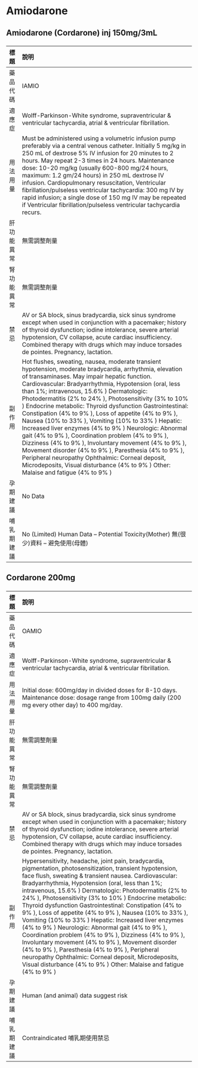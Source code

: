 # Amiodarone

## Amiodarone (Cordarone) inj 150mg/3mL

##### 

| 標題       | 說明                                                                                                                                                                                                                                                                                                                                                                                                                                                                                                                                                                                                                                                                                                                                                                                                                                                                      |
|:-----------|:--------------------------------------------------------------------------------------------------------------------------------------------------------------------------------------------------------------------------------------------------------------------------------------------------------------------------------------------------------------------------------------------------------------------------------------------------------------------------------------------------------------------------------------------------------------------------------------------------------------------------------------------------------------------------------------------------------------------------------------------------------------------------------------------------------------------------------------------------------------------------|
| 藥品代碼   | IAMIO                                                                                                                                                                                                                                                                                                                                                                                                                                                                                                                                                                                                                                                                                                                                                                                                                                                                     |
| 適應症     | Wolff-Parkinson-White syndrome, supraventricular & ventricular tachycardia, atrial & ventricular fibrillation.                                                                                                                                                                                                                                                                                                                                                                                                                                                                                                                                                                                                                                                                                                                                                            |
| 用法用量   | Must be administered using a volumetric infusion pump preferably via a central venous catheter. Initially 5 mg/kg in 250 mL of dextrose 5% IV infusion for 20 minutes to 2 hours. May repeat 2-3 times in 24 hours. Maintenance dose: 10-20 mg/kg (usually 600-800 mg/24 hours, maximum: 1.2 gm/24 hours) in 250 mL dextrose IV infusion. Cardiopulmonary resuscitation, Ventricular fibrillation/pulseless ventricular tachycardia: 300 mg IV by rapid infusion; a single dose of 150 mg IV may be repeated if Ventricular fibrillation/pulseless ventricular tachycardia recurs.                                                                                                                                                                                                                                                                                        |
| 肝功能異常 | 無需調整劑量                                                                                                                                                                                                                                                                                                                                                                                                                                                                                                                                                                                                                                                                                                                                                                                                                                                              |
| 腎功能異常 | 無需調整劑量                                                                                                                                                                                                                                                                                                                                                                                                                                                                                                                                                                                                                                                                                                                                                                                                                                                              |
| 禁忌       | AV or SA block, sinus bradycardia, sick sinus syndrome except when used in conjunction with a pacemaker; history of thyroid dysfunction; iodine intolerance, severe arterial hypotension, CV collapse, acute cardiac insufficiency. Combined therapy with drugs which may induce torsades de pointes. Pregnancy, lactation.                                                                                                                                                                                                                                                                                                                                                                                                                                                                                                                                               |
| 副作用     | Hot flushes, sweating, nausea, moderate transient hypotension, moderate bradycardia, arrhythmia, elevation of transaminases. May impair hepatic function. Cardiovascular: Bradyarrhythmia, Hypotension (oral, less than 1%; intravenous, 15.6% ) Dermatologic: Photodermatitis (2% to 24% ), Photosensitivity (3% to 10% ) Endocrine metabolic: Thyroid dysfunction Gastrointestinal: Constipation (4% to 9% ), Loss of appetite (4% to 9% ), Nausea (10% to 33% ), Vomiting (10% to 33% ) Hepatic: Increased liver enzymes (4% to 9% ) Neurologic: Abnormal gait (4% to 9% ), Coordination problem (4% to 9% ), Dizziness (4% to 9% ), Involuntary movement (4% to 9% ), Movement disorder (4% to 9% ), Paresthesia (4% to 9% ), Peripheral neuropathy Ophthalmic: Corneal deposit, Microdeposits, Visual disturbance (4% to 9% ) Other: Malaise and fatigue (4% to 9% ) |
| 孕期建議   | No Data                                                                                                                                                                                                                                                                                                                                                                                                                                                                                                                                                                                                                                                                                                                                                                                                                                                                   |
| 哺乳期建議 | No (Limited) Human Data – Potential Toxicity(Mother) 無(很少)資料 – 避免使用(母體)                                                                                                                                                                                                                                                                                                                                                                                                                                                                                                                                                                                                                                                                                                                                                                                        |

## Cordarone 200mg

##### 

| 標題       | 說明                                                                                                                                                                                                                                                                                                                                                                                                                                                                                                                                                                                                                                                                                                                                                                                                                                                                   |
|:-----------|:-----------------------------------------------------------------------------------------------------------------------------------------------------------------------------------------------------------------------------------------------------------------------------------------------------------------------------------------------------------------------------------------------------------------------------------------------------------------------------------------------------------------------------------------------------------------------------------------------------------------------------------------------------------------------------------------------------------------------------------------------------------------------------------------------------------------------------------------------------------------------|
| 藥品代碼   | OAMIO                                                                                                                                                                                                                                                                                                                                                                                                                                                                                                                                                                                                                                                                                                                                                                                                                                                                  |
| 適應症     | Wolff-Parkinson-White syndrome, supraventricular & ventricular tachycardia, atrial & ventricular fibrillation.                                                                                                                                                                                                                                                                                                                                                                                                                                                                                                                                                                                                                                                                                                                                                         |
| 用法用量   | Initial dose: 600mg/day in divided doses for 8-10 days. Maintenance dose: dosage range from 100mg daily (200 mg every other day) to 400 mg/day.                                                                                                                                                                                                                                                                                                                                                                                                                                                                                                                                                                                                                                                                                                                        |
| 肝功能異常 | 無需調整劑量                                                                                                                                                                                                                                                                                                                                                                                                                                                                                                                                                                                                                                                                                                                                                                                                                                                           |
| 腎功能異常 | 無需調整劑量                                                                                                                                                                                                                                                                                                                                                                                                                                                                                                                                                                                                                                                                                                                                                                                                                                                           |
| 禁忌       | AV or SA block, sinus bradycardia, sick sinus syndrome except when used in conjunction with a pacemaker; history of thyroid dysfunction; iodine intolerance, severe arterial hypotension, CV collapse, acute cardiac insufficiency. Combined therapy with drugs which may induce torsades de pointes. Pregnancy, lactation.                                                                                                                                                                                                                                                                                                                                                                                                                                                                                                                                            |
| 副作用     | Hypersensitivity, headache, joint pain, bradycardia, pigmentation, photosensitization, transient hypotension, face flush, sweating & transient nausea. Cardiovascular: Bradyarrhythmia, Hypotension (oral, less than 1%; intravenous, 15.6% ) Dermatologic: Photodermatitis (2% to 24% ), Photosensitivity (3% to 10% ) Endocrine metabolic: Thyroid dysfunction Gastrointestinal: Constipation (4% to 9% ), Loss of appetite (4% to 9% ), Nausea (10% to 33% ), Vomiting (10% to 33% ) Hepatic: Increased liver enzymes (4% to 9% ) Neurologic: Abnormal gait (4% to 9% ), Coordination problem (4% to 9% ), Dizziness (4% to 9% ), Involuntary movement (4% to 9% ), Movement disorder (4% to 9% ), Paresthesia (4% to 9% ), Peripheral neuropathy Ophthalmic: Corneal deposit, Microdeposits, Visual disturbance (4% to 9% ) Other: Malaise and fatigue (4% to 9% ) |
| 孕期建議   | Human (and animal) data suggest risk                                                                                                                                                                                                                                                                                                                                                                                                                                                                                                                                                                                                                                                                                                                                                                                                                                   |
| 哺乳期建議 | Contraindicated 哺乳期使用禁忌                                                                                                                                                                                                                                                                                                                                                                                                                                                                                                                                                                                                                                                                                                                                                                                                                                         |

